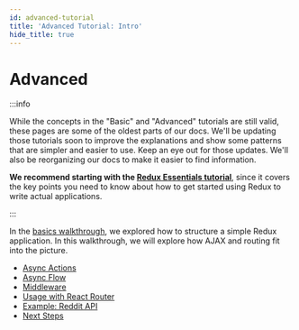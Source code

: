 ```yaml
---
id: advanced-tutorial
title: 'Advanced Tutorial: Intro'
hide_title: true
---
```


# Advanced

:::info

While the concepts in the "Basic" and "Advanced" tutorials are still valid, these pages are some of the oldest parts of our docs. We'll be updating those tutorials soon to improve the explanations and show some patterns that are simpler and easier to use. Keep an eye out for those updates. We'll also be reorganizing our docs to make it easier to find information.

**We recommend starting with the [Redux Essentials tutorial](../tutorials/essentials/part-1-overview-concepts)**, since it covers the key points you need to know about how to get started using Redux to write actual applications.

:::

In the [basics walkthrough](../basics/README.md), we explored how to structure a simple Redux application. In this walkthrough, we will explore how AJAX and routing fit into the picture.

- [Async Actions](AsyncActions.md)
- [Async Flow](AsyncFlow.md)
- [Middleware](Middleware.md)
- [Usage with React Router](UsageWithReactRouter.md)
- [Example: Reddit API](ExampleRedditAPI.md)
- [Next Steps](NextSteps.md)
